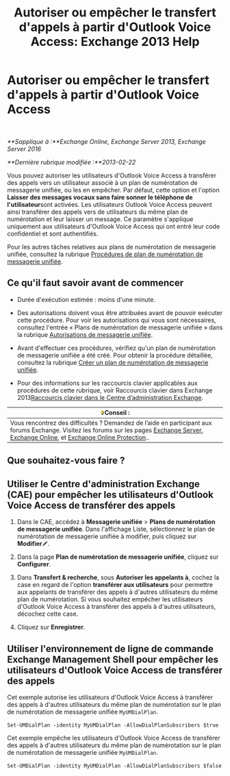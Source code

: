 ﻿---
title: "Autoriser ou empêcher le transfert d'appels à partir d'Outlook Voice Access: Exchange 2013 Help"
TOCTitle: Autoriser ou empêcher le transfert d'appels à partir d'Outlook Voice Access
ms:assetid: b80c57f1-394c-4608-8ad3-52a3e6d697db
ms:mtpsurl: https://technet.microsoft.com/fr-fr/library/Ee423554(v=EXCHG.150)
ms:contentKeyID: 52057161
ms.date: 05/23/2018
mtps_version: v=EXCHG.150
ms.translationtype: MT
---

# Autoriser ou empêcher le transfert d'appels à partir d'Outlook Voice Access

 

_**Sapplique à :**Exchange Online, Exchange Server 2013, Exchange Server 2016_

_**Dernière rubrique modifiée :**2013-02-22_

Vous pouvez autoriser les utilisateurs d'Outlook Voice Access à transférer des appels vers un utilisateur associé à un plan de numérotation de messagerie unifiée, ou les en empêcher. Par défaut, cette option et l'option **Laisser des messages vocaux sans faire sonner le téléphone de l'utilisateur**sont activées. Les utilisateurs Outlook Voice Access peuvent ainsi transférer des appels vers de utilisateurs du même plan de numérotation et leur laisser un message. Ce paramètre s'applique uniquement aux utilisateurs d'Outlook Voice Access qui ont entré leur code confidentiel et sont authentifiés.

Pour les autres tâches relatives aux plans de numérotation de messagerie unifiée, consultez la rubrique [Procédures de plan de numérotation de messagerie unifiée](um-dial-plan-procedures-exchange-2013-help.md).

## Ce qu'il faut savoir avant de commencer

  - Durée d'exécution estimée : moins d'une minute.

  - Des autorisations doivent vous être attribuées avant de pouvoir exécuter cette procédure. Pour voir les autorisations qui vous sont nécessaires, consultez l'entrée « Plans de numérotation de messagerie unifiée » dans la rubrique [Autorisations de messagerie unifiée](unified-messaging-permissions-exchange-2013-help.md).

  - Avant d'effectuer ces procédures, vérifiez qu'un plan de numérotation de messagerie unifiée a été créé. Pour obtenir la procédure détaillée, consultez la rubrique [Créer un plan de numérotation de messagerie unifiée](create-a-um-dial-plan-exchange-2013-help.md).

  - Pour des informations sur les raccourcis clavier applicables aux procédures de cette rubrique, voir Raccourcis clavier dans Exchange 2013[Raccourcis clavier dans le Centre d’administration Exchange](keyboard-shortcuts-in-the-exchange-admin-center-exchange-online-protection-help.md).

<table>
<thead>
<tr class="header">
<th><img src="images/Bb125224.tip(EXCHG.150).gif" title="Conseil" alt="Conseil" />Conseil :</th>
</tr>
</thead>
<tbody>
<tr class="odd">
<td>Vous rencontrez des difficultés ? Demandez de l’aide en participant aux forums Exchange. Visitez les forums sur les pages <a href="https://go.microsoft.com/fwlink/p/?linkid=60612">Exchange Server</a>, <a href="https://go.microsoft.com/fwlink/p/?linkid=267542">Exchange Online</a>, et <a href="https://go.microsoft.com/fwlink/p/?linkid=285351">Exchange Online Protection</a>..</td>
</tr>
</tbody>
</table>


## Que souhaitez-vous faire ?

## Utiliser le Centre d'administration Exchange (CAE) pour empêcher les utilisateurs d'Outlook Voice Access de transférer des appels

1.  Dans le CAE, accédez à **Messagerie unifiée** \> **Plans de numérotation de messagerie unifiée**. Dans l'affichage Liste, sélectionnez le plan de numérotation de messagerie unifiée à modifier, puis cliquez sur **Modifier**![Icône Modifier](images/Bb124582.6f53ccb2-1f13-4c02-bea0-30690e6ea71d(EXCHG.150).gif "Icône Modifier").

2.  Dans la page **Plan de numérotation de messagerie unifiée**, cliquez sur **Configurer**.

3.  Dans **Transfert & recherche**, sous **Autoriser les appelants à**, cochez la case en regard de l'option **transférer aux utilisateurs** pour permettre aux appelants de transférer des appels à d'autres utilisateurs du même plan de numérotation. Si vous souhaitez empêcher les utilisateurs d'Outlook Voice Access à transférer des appels à d'autres utilisateurs, décochez cette case.

4.  Cliquez sur **Enregistrer**.

## Utiliser l'environnement de ligne de commande Exchange Management Shell pour empêcher les utilisateurs d'Outlook Voice Access de transférer des appels

Cet exemple autorise les utilisateurs d'Outlook Voice Access à transférer des appels à d'autres utilisateurs du même plan de numérotation sur le plan de numérotation de messagerie unifiée `MyUMDialPlan`.

    Set-UMDialPlan -identity MyUMDialPlan -AllowDialPlanSubscribers $true

Cet exemple empêche les utilisateurs d'Outlook Voice Access de transférer des appels à d'autres utilisateurs du même plan de numérotation sur le plan de numérotation de messagerie unifiée `MyUMDialPlan`.

    Set-UMDialPlan -identity MyUMDialPlan -AllowDialPlanSubscribers $false

